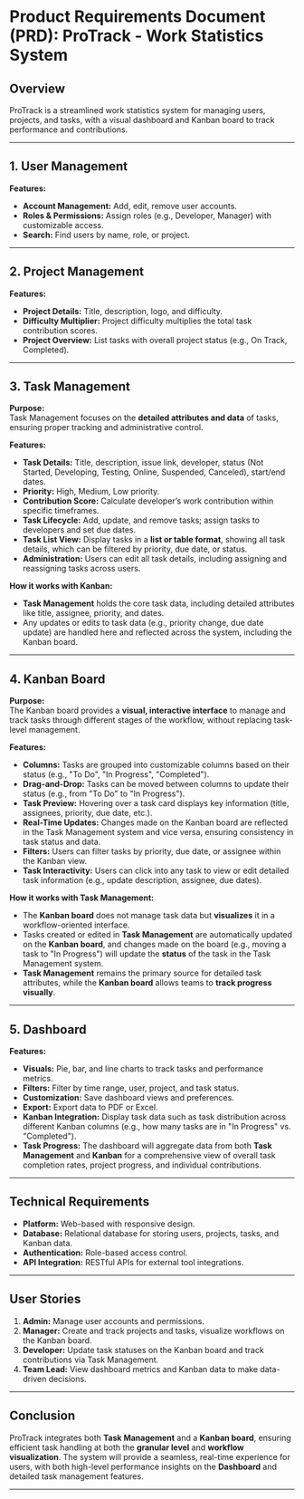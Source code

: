 # Product Requirements Document (PRD): ProTrack - Work Statistics System

## Overview

ProTrack is a streamlined work statistics system for managing users, projects, and tasks, with a visual dashboard and Kanban board to track performance and contributions.

---

## 1. User Management

**Features:**

- **Account Management:** Add, edit, remove user accounts.
- **Roles & Permissions:** Assign roles (e.g., Developer, Manager) with customizable access.
- **Search:** Find users by name, role, or project.

---

## 2. Project Management

**Features:**

- **Project Details:** Title, description, logo, and difficulty.
- **Difficulty Multiplier:** Project difficulty multiplies the total task contribution scores.
- **Project Overview:** List tasks with overall project status (e.g., On Track, Completed).

---

## 3. Task Management

**Purpose:**  
Task Management focuses on the **detailed attributes and data** of tasks, ensuring proper tracking and administrative control.

**Features:**

- **Task Details:** Title, description, issue link, developer, status (Not Started, Developing, Testing, Online, Suspended, Canceled), start/end dates.
- **Priority:** High, Medium, Low priority.
- **Contribution Score:** Calculate developer’s work contribution within specific timeframes.
- **Task Lifecycle:** Add, update, and remove tasks; assign tasks to developers and set due dates.
- **Task List View:** Display tasks in a **list or table format**, showing all task details, which can be filtered by priority, due date, or status.
- **Administration:** Users can edit all task details, including assigning and reassigning tasks across users.

**How it works with Kanban:**

- **Task Management** holds the core task data, including detailed attributes like title, assignee, priority, and dates.
- Any updates or edits to task data (e.g., priority change, due date update) are handled here and reflected across the system, including the Kanban board.

---

## 4. Kanban Board

**Purpose:**  
The Kanban board provides a **visual, interactive interface** to manage and track tasks through different stages of the workflow, without replacing task-level management.

**Features:**

- **Columns:** Tasks are grouped into customizable columns based on their status (e.g., "To Do", "In Progress", "Completed").
- **Drag-and-Drop:** Tasks can be moved between columns to update their status (e.g., from "To Do" to "In Progress").
- **Task Preview:** Hovering over a task card displays key information (title, assignees, priority, due date, etc.).
- **Real-Time Updates:** Changes made on the Kanban board are reflected in the Task Management system and vice versa, ensuring consistency in task status and data.
- **Filters:** Users can filter tasks by priority, due date, or assignee within the Kanban view.
- **Task Interactivity:** Users can click into any task to view or edit detailed task information (e.g., update description, assignee, due dates).

**How it works with Task Management:**

- The **Kanban board** does not manage task data but **visualizes** it in a workflow-oriented interface.
- Tasks created or edited in **Task Management** are automatically updated on the **Kanban board**, and changes made on the board (e.g., moving a task to "In Progress") will update the **status** of the task in the Task Management system.
- **Task Management** remains the primary source for detailed task attributes, while the **Kanban board** allows teams to **track progress visually**.

---

## 5. Dashboard

**Features:**

- **Visuals:** Pie, bar, and line charts to track tasks and performance metrics.
- **Filters:** Filter by time range, user, project, and task status.
- **Customization:** Save dashboard views and preferences.
- **Export:** Export data to PDF or Excel.
- **Kanban Integration:** Display task data such as task distribution across different Kanban columns (e.g., how many tasks are in "In Progress" vs. "Completed").
- **Task Progress:** The dashboard will aggregate data from both **Task Management** and **Kanban** for a comprehensive view of overall task completion rates, project progress, and individual contributions.

---

## Technical Requirements

- **Platform:** Web-based with responsive design.
- **Database:** Relational database for storing users, projects, tasks, and Kanban data.
- **Authentication:** Role-based access control.
- **API Integration:** RESTful APIs for external tool integrations.

---

## User Stories

1. **Admin:** Manage user accounts and permissions.
2. **Manager:** Create and track projects and tasks, visualize workflows on the Kanban board.
3. **Developer:** Update task statuses on the Kanban board and track contributions via Task Management.
4. **Team Lead:** View dashboard metrics and Kanban data to make data-driven decisions.

---

## Conclusion

ProTrack integrates both **Task Management** and a **Kanban board**, ensuring efficient task handling at both the **granular level** and **workflow visualization**. The system will provide a seamless, real-time experience for users, with both high-level performance insights on the **Dashboard** and detailed task management features.

---
